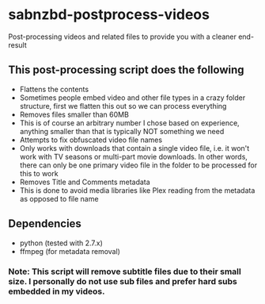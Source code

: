 # sabnzbd-postprocess-videos
Post-processing videos and related files to provide you with a cleaner end-result

## This post-processing script does the following
* Flattens the contents
 * Sometimes people embed video and other file types in a crazy folder structure, first we flatten this out so we can process everything
* Removes files smaller than 60MB
 * This is of course an arbitrary number I chose based on experience, anything smaller than that is typically NOT something we need
* Attempts to fix obfuscated video file names 
 * Only works with downloads that contain a single video file, i.e. it won't work with TV seasons or multi-part movie downloads. In other words, there can only be one primary video file in the folder to be processed for this to work
* Removes Title and Comments metadata
 * This is done to avoid media libraries like Plex reading from the metadata as opposed to file name

## Dependencies
* python (tested with 2.7.x)
* ffmpeg (for metadata removal)

### Note: This script will remove subtitle files due to their small size. I personally do not use sub files and prefer hard subs embedded in my videos.
